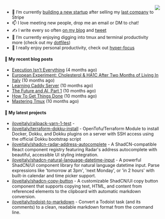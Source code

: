 <img align="right" src="https://github-readme-stats.vercel.app/api?username=iloveitaly&show_icons=true&text_color=718096&hide_title=true"/>

- 🔭 I’m currently [building a new startup](https://mikebian.co/bye-stripe-on-to-the-next-adventure/) after selling my [last company](https://suitesync.io) to Stripe
- 📫 I love meeting new people, drop me an email or DM to chat!
- ✍️ I write every so often [on my blog](http://mikebian.co/) and [tweet](https://twitter.com/mike_bianco)
- 🌱 I’m currently enjoying digging into tmux and terminal productivity more (check out my [dotfiles](https://github.com/iloveitaly/dotfiles))
- 💬 I really enjoy personal productivity, check out [hyper-focus](https://github.com/iloveitaly/hyper-focus)

#### 📜 My recent blog posts


- [Execution Isn’t Everything](https://mikebian.co/execution-isnt-everything/) (4 months ago)
- [European Experiment: Cholesterol &amp; HA1C After Two Months of Living In Italy](https://mikebian.co/european-experiment-cholesterol-ha1c-after-two-months-of-living-in-italy/) (10 months ago)
- [Learning Caddy Server](https://mikebian.co/learning-caddy-server/) (10 months ago)
- [The Future and AI, Part 1](https://mikebian.co/the-future-and-ai-part-1/) (10 months ago)
- [How To Get Things Done](https://mikebian.co/how-to-get-things-done/) (10 months ago)
- [Mastering Tmux](https://mikebian.co/mastering-tmux/) (10 months ago)

#### 🌱 My latest projects


- [iloveitaly/railpack-yarn-1-test](https://github.com/iloveitaly/railpack-yarn-1-test) - 
- [iloveitaly/terraform-dokku-install](https://github.com/iloveitaly/terraform-dokku-install) - OpenTofu/Terraform Module to install Docker, Dokku, and Dokku plugins on a server with SSH access using the official Dokku bootstrap script
- [iloveitaly/shadcn-radar-address-autocomplete](https://github.com/iloveitaly/shadcn-radar-address-autocomplete) - A ShadCN-compatible React component registry featuring Radar&#39;s address autocomplete with beautiful, accessible UI styling integration.
- [iloveitaly/shadcn-natural-language-datetime-input](https://github.com/iloveitaly/shadcn-natural-language-datetime-input) - A powerful ShadCN/UI component library for natural language datetime input. Parse expressions like &#39;tomorrow at 3pm&#39;, &#39;next Monday&#39;, or &#39;in 2 hours&#39; with built-in calendar and time picker support.
- [iloveitaly/shadcn-copy-button](https://github.com/iloveitaly/shadcn-copy-button) - A customizable ShadCN/UI copy button component that supports copying text, HTML, and content from referenced elements to the clipboard with automatic markdown conversion.
- [iloveitaly/todoist-to-markdown](https://github.com/iloveitaly/todoist-to-markdown) - Convert a Todoist task (and its comments) to a clean, readable markdown format from the command line.


